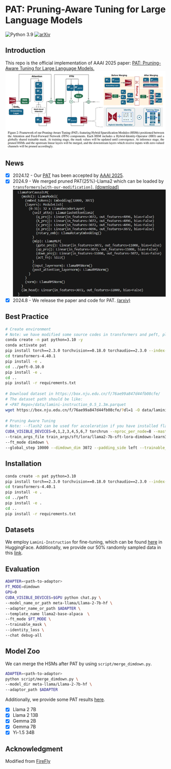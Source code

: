 # PAT: Pruning-Aware Tuning for Large Language Models
![Python 3.9](https://img.shields.io/badge/Python-3.9-red)
[![arXiv](https://img.shields.io/badge/arXiv-Paper-<COLOR>.svg)](https://arxiv.org/pdf/2408.14721)

## Introduction
This repo is the official implementation of AAAI 2025 paper: [PAT: Pruning-Aware Tuning for Large Language Models.](https://www.arxiv.org/abs/2408.14721)
![](data/framework.png)

## News
- [x] 2024.12 - Our [PAT](https://www.arxiv.org/abs/2408.14721) has been accepted by [AAAI 2025](https://aaai.org/conference/aaai/aaai-25/).
- [x] 2024.9 - We merged pruned PAT(25%)-Llama2 which can be loaded by `transformers[with-our-modification]`. [(download)](https://box.nju.edu.cn/d/75ca31eb571448f59401/)
![](data/merged_llama7b_3072.png)
- [x] 2024.8 - We release the paper and code for PAT. [(arxiv)](https://www.arxiv.org/abs/2408.14721)

## Best Practice
```bash
# Create environment
# Note: we have modified some source codes in transformers and peft, please install the packages in this repo!
conda create -n pat python=3.10 -y
conda activate pat
pip install torch==2.3.0 torchvision==0.18.0 torchaudio==2.3.0 --index-url https://download.pytorch.org/whl/cu118
cd transformers-4.40.1
pip install -e .
cd ../peft-0.10.0
pip install -e .
cd ..
pip install -r requirements.txt

# Download dataset in https://box.nju.edu.cn/f/76ae99a847d44fb08cfe/
# The dataset path should be like:
# <PAT Repo>/data/lamini-instruction_0.5_1.3m.parquet
wget https://box.nju.edu.cn/f/76ae99a847d44fb08cfe/?dl=1 -O data/lamini-instruction_0.5_1.3m.parquet

# Pruning Aware Tuning
# Note: --flash2 can be used for acceleration if you have installed flash-attn
CUDA_VISIBLE_DEVICES=0,1,2,3,4,5,6,7 torchrun --nproc_per_node=8 --master_port=29502 train.py \
--train_args_file train_args/sft/lora/llama2-7b-sft-lora-dimdown-learn3072.json \
--ft_mode dimdown \
--global_step 10000 --dimdown_dim 3072 --padding_side left --trainable_mask --identity_loss
```

## Installation
```bash
conda create -n pat python=3.10
pip install torch==2.3.0 torchvision==0.18.0 torchaudio==2.3.0 --index-url https://download.pytorch.org/whl/cu118
cd transformers-4.40.1
pip install -e .
cd ../peft
pip install -e .
cd ..
pip install -r requirements.txt
```

## Datasets
We employ `Lamini-Instruction` for fine-tuning, which can be found [here](https://huggingface.co/datasets/MBZUAI/LaMini-instruction) in HuggingFace. Additionally, we provide our 50% randomly sampled data in this [link](https://box.nju.edu.cn/f/76ae99a847d44fb08cfe/).

## Evaluation
```bash
ADAPTER=<path-to-adaptor>
FT_MODE=dimdown
GPU=0
CUDA_VISIBLE_DEVICES=$GPU python chat.py \
--model_name_or_path meta-llama/Llama-2-7b-hf \
--adapter_name_or_path $ADAPTER \
--template_name llama2-base-alpaca  \
--ft_mode $FT_MODE \
--trainable_mask \
--identity_loss \
--chat debug-all
```

## Model Zoo
We can merge the HSMs after PAT by using `script/merge_dimdown.py`.
```bash
ADAPTER=<path-to-adaptor>
python script/merge_dimdown.py \
--model_dir meta-llama/Llama-2-7b-hf \
--adaptor_path $ADAPTER
```
Additionally, we provide some PAT results [here](https://box.nju.edu.cn/d/75ca31eb571448f59401/).
- [x] Llama 2 7B
- [x] Llama 2 13B
- [x] Gemma 2B
- [x] Gemma 7B
- [x] Yi-1.5 34B

## Acknowledgment
Modified from [FireFly](https://github.com/yangjianxin1/Firefly)
